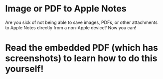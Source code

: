 # Image or PDF to Apple Notes
 Are you sick of not being able to save images, PDFs, or other attachments to Apple Notes directly from a non-Apple device? Now you can!

# Read the embedded PDF (which has screenshots) to learn how to do this yourself!